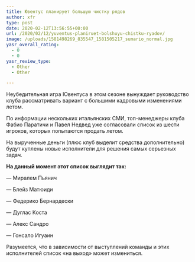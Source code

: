 ```yaml
---
title: Ювентус планирует большую чистку рядов
author: xfr
type: post
date: 2020-02-12T13:56:55+00:00
url: /2020/02/12/yuventus-planiruet-bolshuyu-chistku-ryadov/
image: /uploads/1581498269_835547_1581505217_sumario_normal.jpg
yasr_overall_rating:
  - 0
  - 0
yasr_review_type:
  - Other
  - Other

---
```

Неубедительная игра Ювентуса в этом сезоне вынуждает руководство клуба рассматривать вариант с большими кадровыми изменениями летом.

По информации нескольких итальянских СМИ, топ-менеджеры клуба Фабио Паратичи и Павел Недвед уже согласовали список из шести игроков, которых попытаются продать летом.

На вырученные деньги (плюс клуб выделит средства дополнительно) будут куплены новые исполнители для решения самых серьезных задач.

**На данный момент этот список выглядит так:**

&#8212; Миралем Пьянич

&#8212; Блейз Матюиди

&#8212; Федерико Бернардески

&#8212; Дуглас Коста

&#8212; Алекс Сандро

&#8212; Гонсало Игуаин

Разумеется, что в зависимости от выступлений команды и этих исполнителей список &#171;на выход&#187; может измениться.

&nbsp;